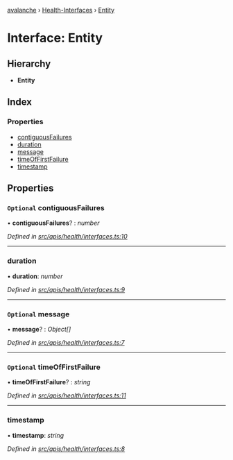 [avalanche](../README.md) › [Health-Interfaces](../modules/health_interfaces.md) › [Entity](health_interfaces.entity.md)

# Interface: Entity

## Hierarchy

* **Entity**

## Index

### Properties

* [contiguousFailures](health_interfaces.entity.md#optional-contiguousfailures)
* [duration](health_interfaces.entity.md#duration)
* [message](health_interfaces.entity.md#optional-message)
* [timeOfFirstFailure](health_interfaces.entity.md#optional-timeoffirstfailure)
* [timestamp](health_interfaces.entity.md#timestamp)

## Properties

### `Optional` contiguousFailures

• **contiguousFailures**? : *number*

*Defined in [src/apis/health/interfaces.ts:10](https://github.com/ava-labs/avalanchejs/blob/5511161/src/apis/health/interfaces.ts#L10)*

___

###  duration

• **duration**: *number*

*Defined in [src/apis/health/interfaces.ts:9](https://github.com/ava-labs/avalanchejs/blob/5511161/src/apis/health/interfaces.ts#L9)*

___

### `Optional` message

• **message**? : *Object[]*

*Defined in [src/apis/health/interfaces.ts:7](https://github.com/ava-labs/avalanchejs/blob/5511161/src/apis/health/interfaces.ts#L7)*

___

### `Optional` timeOfFirstFailure

• **timeOfFirstFailure**? : *string*

*Defined in [src/apis/health/interfaces.ts:11](https://github.com/ava-labs/avalanchejs/blob/5511161/src/apis/health/interfaces.ts#L11)*

___

###  timestamp

• **timestamp**: *string*

*Defined in [src/apis/health/interfaces.ts:8](https://github.com/ava-labs/avalanchejs/blob/5511161/src/apis/health/interfaces.ts#L8)*
